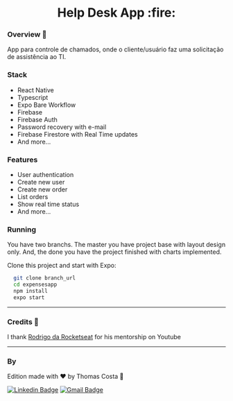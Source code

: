 <h1 align="center">
 Help Desk App :fire:
</h1>


### Overview :book:
App para controle de chamados, onde o cliente/usuário faz uma solicitação de assistência ao TI.

### Stack

- React Native
- Typescript
- Expo Bare Workflow
- Firebase
- Firebase Auth
- Password recovery with e-mail
- Firebase Firestore with Real Time updates
- And more...


### Features

- User authentication 
- Create new user
- Create new order
- List orders
- Show real time status
- And more...


### Running

You have two branchs. The master you have project base with layout design only. And, the done you have the project finished with charts implemented.

Clone this project and start with Expo: 
```bash
  git clone branch_url
  cd expensesapp
  npm install
  expo start
```
---

### Credits 🤝
I thank [Rodrigo da Rocketseat](https://github.com/rodrigorgtic/ "Rodrigo da Rocketseat") for his mentorship on Youtube

---
### By
Edition made with ❤️ by Thomas Costa 👋

[![Linkedin Badge](https://img.shields.io/badge/-Thomas%20Costa-blue?style=flat-square&logo=Linkedin&logoColor=white&link=https://www.linkedin.com/in/tgmarinho/)](https://www.linkedin.com/in/thomasjeffcosta/) 
[![Gmail Badge](https://img.shields.io/badge/-thomas.jeffcosta@gmail.com-c14438?style=flat-square&logo=Gmail&logoColor=white&link=mailto:thomas.jeffcosta@gmail.com)](mailto:thomas.jeffcosta@gmail.com)

